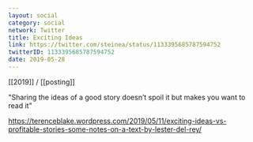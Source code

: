 ```yaml
---
layout: social
category: social
network: Twitter
title: Exciting Ideas
link: https://twitter.com/steinea/status/1133395685787594752
twitterID: 1133395685787594752
date: 2019-05-28
---
```


[[2019]] / [[posting]]

"Sharing the ideas of a good story doesn’t spoil it but makes you want to read it"

<https://terenceblake.wordpress.com/2019/05/11/exciting-ideas-vs-profitable-stories-some-notes-on-a-text-by-lester-del-rey/>
